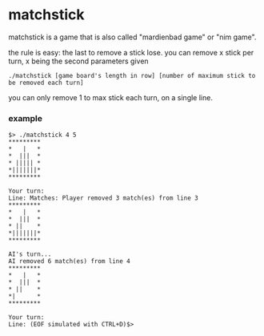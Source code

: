 # matchstick

matchstick is a game that is also called "mardienbad game" or "nim game".

the rule is easy: the last to remove a stick lose. you can remove x stick per turn, x being the second parameters given
```
./matchstick [game board's length in row] [number of maximum stick to be removed each turn]
```
you can only remove 1 to max stick each turn, on a single line.

### example
```
$> ./matchstick 4 5
*********
*   |   *
*  |||  *
* ||||| *
*|||||||*
*********

Your turn:
Line: Matches: Player removed 3 match(es) from line 3
*********
*   |   *
*  |||  *
* ||    *
*|||||||*
*********

AI's turn...
AI removed 6 match(es) from line 4
*********
*   |   *
*  |||  *
* ||    *
*|      *
*********

Your turn:
Line: (EOF simulated with CTRL+D)$>
```